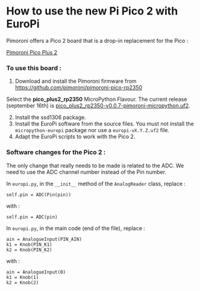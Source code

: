 How to use the new Pi Pico 2 with EuroPi 
========================================

Pimoroni offers a Pico 2 board that is a drop-in replacement for the Pico :

[Pimoroni Pico Plus 2](https://shop.pimoroni.com/products/pimoroni-pico-plus-2?variant=42092668289107)

### To use this board : 

1. Download and install the Pimoroni firmware from https://github.com/pimoroni/pimoroni-pico-rp2350

Select the **pico_plus2_rp2350** MicroPython Flavour. 
The current release (september 16th) is [pico_plus2_rp2350-v0.0.7-pimoroni-micropython.uf2](https://github.com/pimoroni/pimoroni-pico-rp2350/releases/download/v0.0.7/pico_plus2_rp2350-v0.0.7-pimoroni-micropython.uf2). 

2. Install the ssd1306 package.
3. Install the EuroPi software from the source files. 
You must not install the `micropython-europi` package nor use a `europi-vX.Y.Z.uf2` file.
4. Adapt the EuroPi scripts to work with the Pico 2.



### Software changes for the Pico 2 : 

The only change that really needs to be made is related to the ADC. We need to use the ADC channel number instead
of the Pin number.

In `europi.py`, in the `__init__` method of the `AnalogReader` class, replace : 

    self.pin = ADC(Pin(pin))

with : 

    self.pin = ADC(pin)


In `europi.py`, in the main code (end of the file), replace : 

    ain = AnalogueInput(PIN_AIN)
    k1 = Knob(PIN_K1)
    k2 = Knob(PIN_K2)

with :

    ain = AnalogueInput(0)
    k1 = Knob(1)          
    k2 = Knob(2)          

